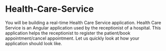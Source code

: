 # Health-Care-Service
You will be building a real-time Health Care Service application. Health Care Service is an Angular application used by the receptionist of a hospital.  This application helps the receptionist to register the patient/book appointment/cancel appointment. Let us quickly look at how your application should look like. 
